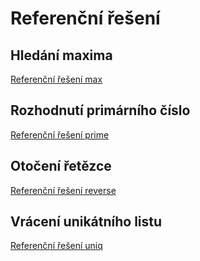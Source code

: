 # Referenční řešení

## Hledání maxima

[Referenční řešení max](../../_lessons/lesson4/max.py ':include :type=code python')

## Rozhodnutí primárního číslo

[Referenční řešení prime](../../_lessons/lesson4/prime.py ':include :type=code python')

## Otočení řetězce

[Referenční řešení reverse](../../_lessons/lesson4/reverse.py ':include :type=code python')

## Vrácení unikátního listu

[Referenční řešení uniq](../../_lessons/lesson4/uniq.py ':include :type=code python')
